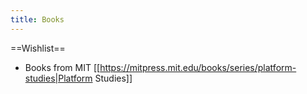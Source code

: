 ```yaml
---
title: Books
---
```


==Wishlist==
* Books from MIT [[https://mitpress.mit.edu/books/series/platform-studies|Platform Studies]]
